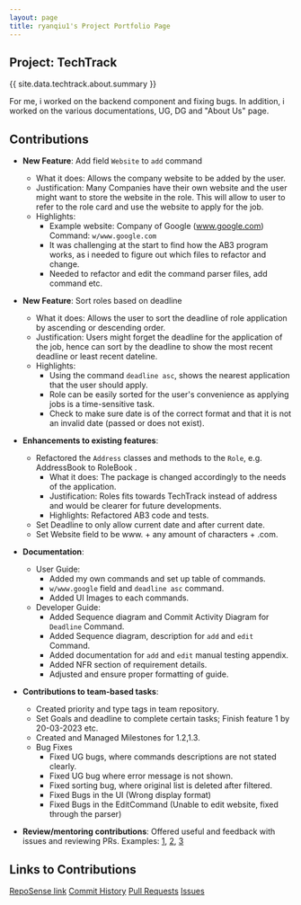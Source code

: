```yaml
---
layout: page
title: ryanqiu1's Project Portfolio Page
---
```


## Project: TechTrack

{{ site.data.techtrack.about.summary }}

For me, i worked on the backend component and fixing bugs. In addition, i worked on the various documentations, UG, DG and "About Us" page.

## Contributions
* **New Feature**: Add field `Website` to `add` command
    * What it does: Allows the company website to be added by the user.
    * Justification: Many Companies have their own website and the user might want to store the website in the role. This will allow to user to refer to the role card and use the website to apply for the job.
    * Highlights: 
      * Example website: Company of Google (www.google.com) Command: `w/www.google.com`
      * It was challenging at the start to find how the AB3 program works, as i needed to figure out which files to refactor and change.
      * Needed to refactor and edit the command parser files, add command etc.
      

* **New Feature**: Sort roles based on deadline 
    * What it does: Allows the user to sort the deadline of role application by ascending or descending order.
    * Justification: Users might forget the deadline for the application of the job, hence can sort by the deadline to show the most recent deadline or least recent dateline.
    * Highlights: 
      * Using the command `deadline asc`, shows the nearest application that the user should apply.
      * Role can be easily sorted for the user's convenience as applying jobs is a time-sensitive task.
      * Check to make sure date is of the correct format and that it is not an invalid date (passed or does not exist).


* **Enhancements to existing features**: 
    * Refactored the `Address` classes and methods to the `Role`, e.g. AddressBook to RoleBook .
      * What it does: The package is changed accordingly to the needs of the application.
      * Justification: Roles fits towards TechTrack instead of address and would be clearer for future developments.
      * Highlights: Refactored AB3 code and tests.
    * Set Deadline to only allow current date and after current date.
    * Set Website field to be www. + any amount of characters + .com.


* **Documentation**:
    * User Guide:
        * Added my own commands and set up table of commands.
        * `w/www.google` field and `deadline asc` command.
        * Added UI Images to each commands.
    * Developer Guide:
        * Added Sequence diagram and Commit Activity Diagram for `Deadline` Command.
        * Added Sequence diagram, description  for `add` and `edit` Command.
        * Added documentation for `add` and `edit` manual testing appendix.
        * Added NFR section of requirement details.
        * Adjusted and ensure proper formatting of guide.
        

* **Contributions to team-based tasks**:
    * Created priority and type tags in team repository.
    * Set Goals and deadline to complete certain tasks; Finish feature 1 by 20-03-2023 etc.
    * Created and Managed Milestones for 1.2,1.3.
    * Bug Fixes
        * Fixed UG bugs, where commands descriptions are not stated clearly.
        * Fixed UG bug where error message is not shown.
        * Fixed sorting bug, where original list is deleted after filtered.
        * Fixed Bugs in the UI (Wrong display format)
        * Fixed Bugs in the EditCommand (Unable to edit website, fixed through the parser)
        

* **Review/mentoring contributions**:
  Offered useful and feedback with issues and reviewing PRs. Examples: [1](https://github.com/AY2223S2-CS2103-W16-2/tp/issues/145), [2](https://github.com/AY2223S2-CS2103-W16-2/tp/pull/52/), [3](https://github.com/AY2223S2-CS2103-W16-2/tp/pull/142)

## Links to Contributions
[RepoSense link](https://nus-cs2103-ay2223s2.github.io/tp-dashboard/?search=ryanqiu1&breakdown=true)
[Commit History](https://github.com/AY2223S2-CS2103-W16-2/tp/commits?author=ryanqiu1)
[Pull Requests](https://github.com/AY2223S2-CS2103-W16-2/tp/pulls?q=is%3Apr+author%3Aryanqiu1)
[Issues](https://github.com/AY2223S2-CS2103-W16-2/tp/issues?q=is%3Aissue+assignee%3Aryanqiu1)

